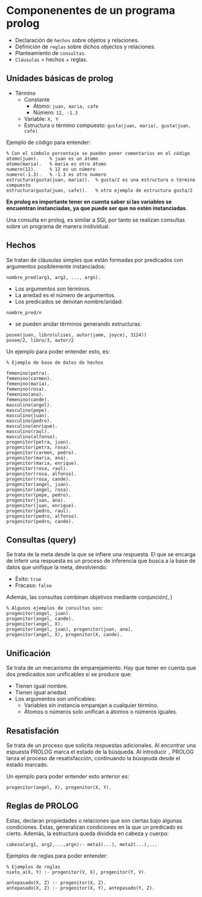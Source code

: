 # Componenentes de un programa prolog

- Declaración de `hechos` sobre objetos y relaciones.
- Definición de `reglas` sobre dichos objectos y relaciones.
- Planteamiento de `consultas`.
- `Cláusulas` = hechos + reglas.

## Unidades básicas de prolog

- Término
  - Constante
    - Átomo: `juan, maria, cafe`
    - Número: `12, -1.3`
  - Variable: `X, Y`
  - Estructura o término compuesto: `gusta(juan, maria), gusta(juan, cafe)`

Ejemplo de código para entender:

```(Prolog)
% Con el símbolo porcentaje se pueden poner comentarios en el código
atomo(juan).    % juan es un átomo
atomo(maria).   % maria es otro átomo
numero(12).     % 12 es un número
numero(-1.3).   % -1.3 es otro numero
estructura(gusta(juan, maria)).  % gusta/2 es una estructura o término compuesto
estructura(gusta(juan, cafe)).   % otro ejemplo de estructura gusta/2
```

**En prolog es importante tener en cuenta saber si las variables se encuentran instanciadas,
ya que puede ser que no estén instanciadas**.

Una consulta en prolog, es similar a SQl, por tanto se realizan consultas sobre un programa
de manera inidividual.

## Hechos

Se tratan de cláusulas simples que están formadas por predicados con argumentos
posiblemente instanciados:

```(prolog)
nombre_pred(arg1, arg2, ..., argn).
```

- Los argumentos son términos.
- La ariedad es el número de argumentos.
- Los predicados se denotan nombre/aridad:

```(prolog)
nombre_pred/n
```

- se pueden anidar términos generando estructuras:

```(prolog)
posee(juan, libro(ulises, autor(jame, joyce), 3124))
posee/2, libro/3, autor/2
```

Un ejemplo para poder entender esto, es:

```(prolog)
% Ejemplo de base de datos de hechos

femenino(petra).
femenino(carmen).
femenino(maria).
femenino(rosa).
femenino(ana).
femenino(cande).
masculino(angel).
masculino(pepe).
masculino(juan).
masculino(pedro).
masculino(enrique).
masculino(raul).
masculino(alfonso).
progenitor(petra, juan).
progenitor(petra, rosa).
progenitor(carmen, pedro).
progenitor(maria, ana).
progenitor(maria, enrique).
progenitor(rosa, raul).
progenitor(rosa, alfonso).
progenitor(rosa, cande).
progenitor(angel, juan).
progenitor(angel, rosa).
progenitor(pepe, pedro).
progenitor(juan, ana).
progenitor(juan, enrique).
progenitor(pedro, raul).
progenitor(pedro, alfonso).
progenitor(pedro, cande).
```

## Consultas (query)

Se trata de la meta desde la que se infiere una respuesta. El que se encarga
de inferir una respuesta es un proceso de inferencia que busca a la base de datos
que unifique la meta, devolviendo:

- Éxito: `true`
- Fracaso: `false`

Además, las consultas combinan objetivos mediante conjunción(`,`)

```(prolog)
% Algunos ejemplos de consultas son:
progenitor(angel, juan).
progenitor(angel, cande).
progenitor(angel, X).
progenitor(angel, juan), progenitor(juan, ana).
progenitor(angel, X), progenitor(X, cande).
```

## Unificación

Se trata de un mecanismo de emparejamiento. Hay que tener en cuenta que dos predicados
son unificables si se produce que:
- Tienen igual nombre.
- Tienen igual ariedad.
- Los argumentos son unificables:
  - Variables sin instancia emparejan a cualquier término.
  - Átomos o números solo unifican a átomos o números iguales.

## Resatisfación

Se trata de un proceso que solicita respuestas adicionales. Al encontrar una
espuesta PROLOG marca el estado de la búsqueda. Al introducir `,` PROLOG lanza
el proceso de resatisfacción, continuando la búsqeuda desde el estado marcado.

Un ejemplo para poder entender esto anterior es:

```(prolog)
progenitor(angel, X), progenitor(X, Y).
```

## Reglas de PROLOG

Estas, declaran propiedades o relaciones que son ciertas bajo algunas condiciones.
Estas, generalizan condiciones en la que un predicado es cierto. Además, la estructura
queda dividida en cabeza y cuerpo:

```(prolog)
cabeza(arg1, arg2,...,argn):- meta1(...), meta2(...),...
```

Ejemplos de reglas para poder entender:

```(prolog)
% Ejemplos de reglas
nieto_a(X, Y) :- progenitor(V, X), progenitor(Y, V).

antepasado(X, Z) :- progenitor(X, Z).
antepasado(X, Z) :- progenitor(X, Y), antepasado(Y, Z).
```